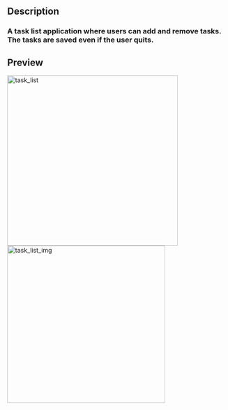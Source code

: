 ## Description 
### A task list application where users can add and remove tasks. The tasks are saved even if the user quits.

## Preview

<img width="391" alt="task_list" src="https://github.com/oatwarat/Task-List/assets/92809570/ff2c7f14-de69-4106-b244-8db597ae22ce">
<img width="362" alt="task_list_img" src="https://github.com/oatwarat/Task-List/assets/92809570/41015a58-c58e-42f1-9bb3-e7d9c1426b8f">
